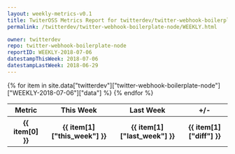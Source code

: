 ```yaml
---
layout: weekly-metrics-v0.1
title: TwiterOSS Metrics Report for twitterdev/twitter-webhook-boilerplate-node | WEEKLY-2018-07-06 | 2018-07-06
permalink: /twitterdev/twitter-webhook-boilerplate-node/WEEKLY.html

owner: twitterdev
repo: twitter-webhook-boilerplate-node
reportID: WEEKLY-2018-07-06
datestampThisWeek: 2018-07-06
datestampLastWeek: 2018-06-29
---
```


<table style="width: 100%">
    <tr>
        <th>Metric</th>
        <th>This Week</th>
        <th>Last Week</th>
        <th>+/-</th>
    </tr>
    {% for item in site.data["twitterdev"]["twitter-webhook-boilerplate-node"]["WEEKLY-2018-07-06"]["data"] %}
    <tr>
        <th>{{ item[0] }}</th>
        <th>{{ item[1]["this_week"] }}</th>
        <th>{{ item[1]["last_week"] }}</th>
        <th>{{ item[1]["diff"] }}</th>
    </tr>
    {% endfor %}
</table>


